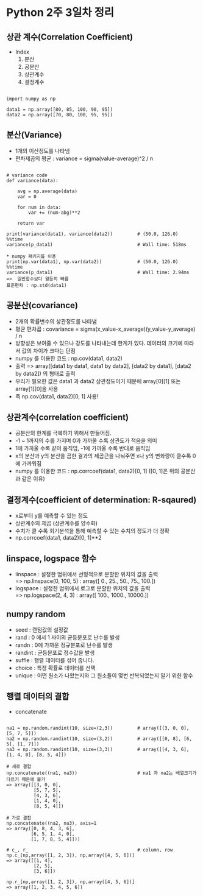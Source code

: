 # Python 2주 3일차 정리

## 상관 계수(Correlation Coefficient)
* Index
    1. 분산
    2. 공분산
    3. 상관계수
    4. 결정계수

<pre><code>
import numpy as np

data1 = np.array([80, 85, 100, 90, 95])
data2 = np.array([70, 80, 100, 95, 95])
</code></pre>

## 분산(Variance)
* 1개의 이산정도를 나타냄
* 편차제곱의 평균 : variance = sigma(value-average)^2 / n
<pre><code>
# variance code
def variance(data):
    
    avg = np.average(data)
    var = 0

    for num in data:
        var += (num-abg)**2

    return var

print(variance(data1), variance(data2))         # (50.0, 126.0)
%%time
variance(p_data1)                               # Wall time: 518ms

* numpy 패키지를 이용
print(np.var(data1), np.var(data2))             # (50.0, 126.0)
%%time
variance(p_data1)                               # Wall time: 2.94ms  =>  일반함수보다 월등히 빠름
표준편차 : np.std(data1)
</code></pre>

## 공분산(covariance)
* 2개의 확률변수의 상관정도를 나타냄
* 평균 편차곱 : covariance = sigma(x_value-x_average)(y_value-y_average) / n
* 방향성은 보여줄 수 있으나 강도를 나타내는데 한계가 있다. 데이터의 크기에 따라서 값의 차이가 크다는 단점
* numpy 를 이용한 코드 : np.cov(data1, data2)
* 출력 => array([data1 by data1, data1 by data2], [data2 by data1], [data2 by data2]) 의 형태로 출력
* 우리가 필요한 값은 data1 과 data2 상관정도이기 때문에 array[0][1] 또는 array[1][0]을 사용
* 즉 np.cov(data1, data2)[0, 1] 사용!

## 상관계수(correlation coefficient)
* 공분산의 한계를 극복하기 위해서 만들어짐.
* -1 ~ 1까지의 수를 가지며 0과 가까울 수록 상관도가 적음을 의미
* 1에 가까울 수록 같이 움직임, -1에 가까울 수록 반대로 움직임
* x의 분산과 y의 분산을 곱한 결과의 제곱근을 나눠주면 x나 y의 변화량이 클수록 0에 가까워짐
* numpy 를 이용한 코드 : np.corrcoef(data1, data2)[0, 1] ([0, 1]은 위의 공분산과 같은 이유)

## 결정계수(coefficient of determination: R-sqaured)
* x로부터 y를 예측할 수 있는 정도
* 상관계수의 제곰 (상관계수를 양수화)
* 수치가 클 수록 회기분석을 통해 예측할 수 있는 수치의 정도가 더 정확
* np.corrcoef(data1, data2)[0, 1]**2

## linspace, logspace 함수
* linspace : 설정한 범위에서 선형적으로 분할한 위치의 값을 출력   
=> np.linspace(0, 100, 5)       :           array([ 0., 25., 50., 75., 100.])
* logspace : 설정한 범위에서 로그로 분할한 위치의 값을 출력   
=> np.logspace(2, 4, 3)         :           array([ 100., 1000., 10000.])

## numpy random
* seed : 랜덤값의 설정값
* rand : 0 에서 1 사이의 균등분포로 난수를 발생
* randn : 0에 가까운 정규분포로 난수를 발생
* randint : 균등분포로 정수값을 발생
* suffle : 행렬 데이터를 섞어 줍니다.
* choice : 특정 확률로 데이터를 선택
* unique : 어떤 원소가 나왔는지와 그 원소들이 몇번 반복되었는지 알기 위한 함수

## 행렬 데이터의 결합
* concatenate
<pre><code>
na1 = np.random.randint(10, size=(2,3))         # array([[3, 0, 0], [5, 7, 5]])
na2 = np.random.randint(10, size=(3,2))         # array([[0, 8], [6, 5], [1, 7]])
na3 = np.random.randint(10, size=(3,3))         # array([[4, 3, 6], [1, 4, 0], [8, 5, 4]])

# 세로 결합
np.concatenate((na1, na3))                      # na1 과 na2는 배열크기가 다르기 때문에 불가
=> array([[3, 0, 0], 
          [5, 7, 5], 
          [4, 3, 6], 
          [1, 4, 0], 
          [8, 5, 4]])

# 가로 결합
np.concatenate((na2, na3), axis=1
=> array([0, 8, 4, 3, 6], 
         [6, 5, 1, 4, 0], 
         [1, 7, 8, 5, 4]]))

# c_, r_                                        # column, row
np.c_[np,array([1, 2, 3]), np,array([4, 5, 6])]
=> array([[1, 4],
          [2, 5],
          [3, 6]])

np.r_[np,array([1, 2, 3]), np,array([4, 5, 6])]
=> array([1, 2, 3, 4, 5, 6])
</code></pre>